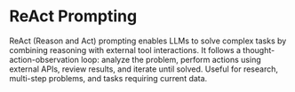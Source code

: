 # ReAct Prompting

ReAct (Reason and Act) prompting enables LLMs to solve complex tasks by combining reasoning with external tool interactions. It follows a thought-action-observation loop: analyze the problem, perform actions using external APIs, review results, and iterate until solved. Useful for research, multi-step problems, and tasks requiring current data.